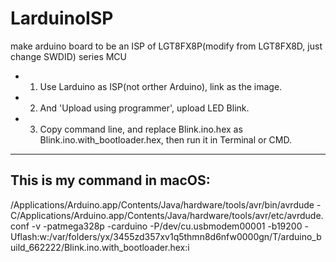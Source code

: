 # LarduinoISP
make arduino board to be an ISP of LGT8FX8P(modify from LGT8FX8D, just change SWDID) series MCU
- 1. Use Larduino as ISP(not orther Arduino), link as the image.
- 2. And 'Upload using programmer', upload LED Blink. 
- 3. Copy command line, and replace Blink.ino.hex as Blink.ino.with_bootloader.hex, then run it in Terminal or CMD.
----
## This is my command in macOS:
/Applications/Arduino.app/Contents/Java/hardware/tools/avr/bin/avrdude -C/Applications/Arduino.app/Contents/Java/hardware/tools/avr/etc/avrdude.conf -v -patmega328p -carduino -P/dev/cu.usbmodem00001 -b19200 -Uflash:w:/var/folders/yx/3455zd357xv1q5thmn8d6nfw0000gn/T/arduino_build_662222/Blink.ino.with_bootloader.hex:i 
